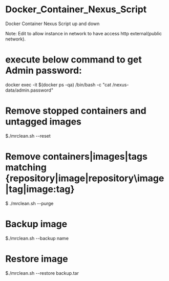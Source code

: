 # Docker_Container_Nexus_Script
Docker Container Nexus Script up and down

Note: Edit to allow instance in network to have access http external(public network).


# execute below command to get  Admin password:

docker exec -it $(docker ps -qa) /bin/bash -c "cat  /nexus-data/admin.password"

# Remove stopped containers and untagged images

$./mrclean.sh --reset

# Remove containers|images|tags matching {repository|image|repository\image|tag|image:tag}

$ ./mrclean.sh --purge 

# Backup image
$./mrclean.sh --backup name

# Restore image 
$./mrclean.sh --restore backup.tar
